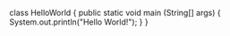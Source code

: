 class HelloWorld {
	public static void main (String[] args) {
		System.out.println("Hello World!");
	 }
}
